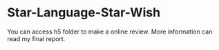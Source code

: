 # Star-Language-Star-Wish
You can access h5 folder to make a online review.
More information can read my final report.
